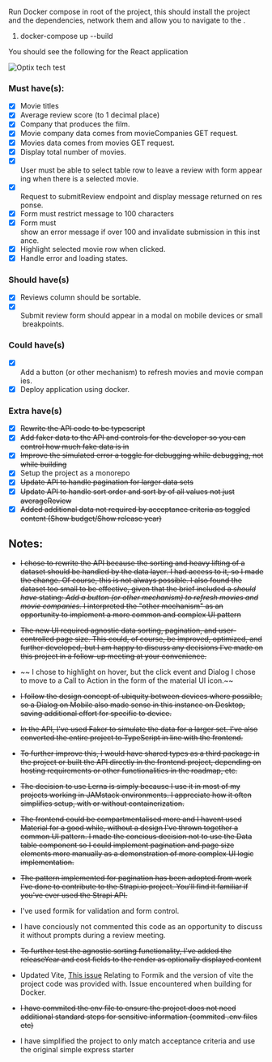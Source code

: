 Run Docker compose in root of the project, this should install the project and the dependencies, network them and allow you to navigate to the .

1. docker-compose up --build

You should see the following for the React application

![Optix tech test](https://i.imgur.com/qkCKIoN.jpeg)

### Must have(s):
- [x] Movie titles
- [x] Average review score (to 1 decimal place)
- [x] Company that produces the film.
- [x] Movie company data comes from movieCompanies GET request.
- [x] Movies data comes from movies GET request.
- [x] Display total number of movies.
- [x] User must be able to select table row to leave a review with form appearing when there is a selected movie.
- [x] Request to submitReview endpoint and display message returned on response.
- [x] Form must restrict message to 100 characters 
- [x] Form must show an error message if over 100 and invalidate submission in this instance.
- [x] Highlight selected movie row when clicked.
- [x] Handle error and loading states.

### Should have(s)
- [x] Reviews column should be sortable.
- [x] Submit review form should appear in a modal on mobile devices or small breakpoints.

### Could have(s)
- [x] Add a button (or other mechanism) to refresh movies and movie companies.
- [x] Deploy application using docker.

### Extra have(s)
- [x] ~~Rewrite the API code to be typescript~~
- [x] ~~Add faker data to the API and controls for the developer so you can control how much fake data is in~~
- [x] ~~Improve the simulated error a toggle for debugging while debugging, not while building~~
- [x] Setup the project as a monorepo
- [x] ~~Update API to handle pagination for larger data sets~~
- [x] ~~Update API to handle sort order and sort by of all values not just averageReview~~
- [x] ~~Added additional data not required by acceptance criteria as toggled content (Show budget/Show release year)~~

## Notes:

- ~~I chose to rewrite the API because the sorting and heavy lifting of a dataset should be handled by the data layer. I had access to it, so I made the change. Of course, this is not always possible. I also found the dataset too small to be effective, given that the brief included a *should have* stating: *Add a button (or other mechanism) to refresh movies and movie companies.* I interpreted the "other mechanism" as an opportunity to implement a more common and complex UI pattern~~

- ~~The new UI required agnostic data sorting, pagination, and user-controlled page size. This could, of course, be improved, optimized, and further developed, but I am happy to discuss any decisions I've made on this project in a follow-up meeting at your convenience.~~

- ~~ I chose to highlight on hover, but the click event and Dialog I chose to move to a Call to Action in the form of the material UI icon.~~ 

- ~~I follow the design concept of ubiquity between devices where possible, so a Dialog on Mobile also made sense in this instance on Desktop, saving additional effort for specific to device.~~

- ~~In the API, I've used Faker to simulate the data for a larger set. I've also converted the entire project to TypeScript in line with the frontend.~~

- ~~To further improve this, I would have shared types as a third package in the project or built the API directly in the frontend project, depending on hosting requirements or other functionalities in the roadmap, etc.~~

- ~~The decision to use Lerna is simply because I use it in most of my projects working in JAMstack environments. I appreciate how it often simplifies setup, with or without containerization.~~

- ~~The frontend could be compartmentalised more and I havent used Material for a good while, without a design I've thrown together a common UI pattern. I made the concious decision not to use the Data table component so I could implement pagination and page size elements more manually as a demonstration of more complex UI logic implementation.~~ 

- ~~The pattern implemented for pagination has been adopted from work I've done to contribute to the Strapi.io project. You'll find it familiar if you've ever used the Strapi API.~~

- I've used formik for validation and form control.

- I have conciously not commented this code as an opportunity to discuss it without prompts during a review meeting. 

- ~~To further test the agnostic sorting functionality, I've added the releaseYear and cost fields to the render as optionally displayed content~~

- Updated Vite, [This issue](https://github.com/TanStack/query/issues/5175) Relating to Formik and the version of vite the project code was provided with. Issue encountered when building for Docker.

- ~~I have commited the env file to ensure the project does not need additional standard steps for sensitive information (commited .env files etc)~~

- I have simplified the project to only match acceptance criteria and use the original simple express starter